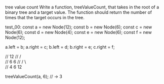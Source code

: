 tree value count
Write a function, treeValueCount, that takes in the root of a binary tree and a target value. The function should return the number of times that the target occurs in the tree.

test_00:
const a = new Node(12);
const b = new Node(6);
const c = new Node(6);
const d = new Node(4);
const e = new Node(6);
const f = new Node(12);

a.left = b;
a.right = c;
b.left = d;
b.right = e;
c.right = f;

//      12
//    /   \
//   6     6
//  / \     \
// 4   6     12

treeValueCount(a,  6); // -> 3